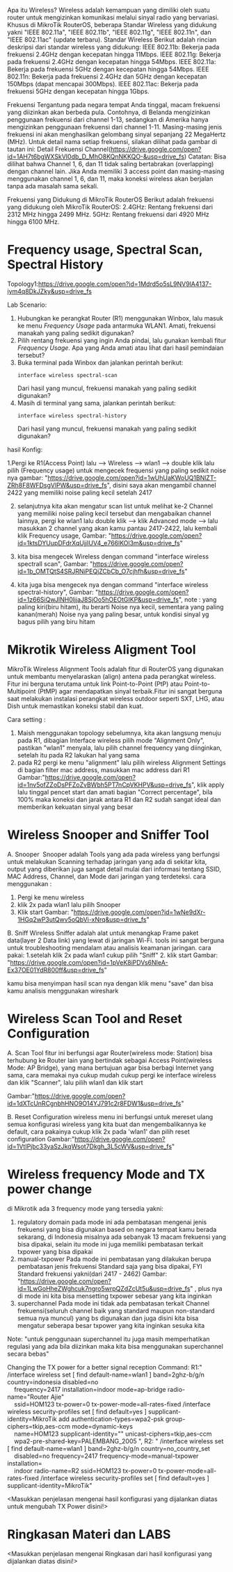 Apa itu Wireless?
Wireless adalah kemampuan yang dimiliki oleh suatu router untuk mengizinkan komunikasi melalui sinyal radio yang bervariasi. Khusus di MikroTik RouterOS, beberapa Standar Wireless yang didukung yakni "IEEE 802.11a", "IEEE 802.11b", "IEEE 802.11g", "IEEE 802.11n", dan "IEEE 802.11ac" (update terbaru).
Standar Wireless
Berikut adalah rincian deskripsi dari standar wireless yang didukung:
IEEE 802.11b: Bekerja pada frekuensi 2.4GHz dengan kecepatan hingga 11Mbps.
IEEE 802.11g: Bekerja pada frekuensi 2.4GHz dengan kecepatan hingga 54Mbps.
IEEE 802.11a: Bekerja pada frekuensi 5GHz dengan kecepatan hingga 54Mbps.
IEEE 802.11n: Bekerja pada frekuensi 2.4GHz dan 5GHz dengan kecepatan 150Mbps (dapat mencapai 300Mbps).
IEEE 802.11ac: Bekerja pada frekuensi 5GHz dengan kecepatan hingga 1Gbps.

Frekuensi
Tergantung pada negara tempat Anda tinggal, macam frekuensi yang diizinkan akan berbeda pula. Contohnya, di Belanda mengizinkan penggunaan frekuensi dari channel 1-13, sedangkan di Amerika hanya mengizinkan penggunaan frekuensi dari channel 1-11. Masing-masing jenis frekuensi ini akan menghasilkan gelombang sinyal sepanjang 22 MegaHertz (MHz).
Untuk detail nama setiap frekuensi, silakan dilihat pada gambar di tautan ini: Detail Frekuensi Channel(https://drive.google.com/open?id=1AH7t6bgWXSkVI0db_D_MhO8KQnNKKQO-&usp=drive_fs)
Catatan: Bisa dilihat bahwa Channel 1, 6, dan 11 tidak saling bertabrakan (overlapping) dengan channel lain. Jika Anda memiliki 3 access point dan masing-masing menggunakan channel 1, 6, dan 11, maka koneksi wireless akan berjalan tanpa ada masalah sama sekali.

Frekuensi yang Didukung di MikroTik RouterOS
Berikut adalah frekuensi yang didukung oleh MikroTik RouterOS:
2.4GHz: Rentang frekuensi dari 2312 MHz hingga 2499 MHz.
5GHz: Rentang frekuensi dari 4920 MHz hingga 6100 MHz.

# Frequency usage, Spectral Scan, Spectral History
Topology1:https://drive.google.com/open?id=1Mdrd5o5sL9NV9lA4137-iym4q8DkJZky&usp=drive_fs

Lab Scenario:
1.  Hubungkan ke perangkat Router (R1) menggunakan Winbox, lalu masuk ke menu *Frequency Usage* pada antarmuka WLAN1. Amati, frekuensi manakah yang paling sedikit digunakan?
2.  Pilih rentang frekuensi yang ingin Anda pindai, lalu gunakan kembali fitur *Frequency Usage*. Apa yang Anda amati atau lihat dari hasil pemindaian tersebut?
3.  Buka terminal pada Winbox dan jalankan perintah berikut:
    ```
    interface wireless spectral-scan
    ```
    Dari hasil yang muncul, frekuensi manakah yang paling sedikit digunakan?
4.  Masih di terminal yang sama, jalankan perintah berikut:
    ```
    interface wireless spectral-history
    ```
    Dari hasil yang muncul, frekuensi manakah yang paling sedikit digunakan? 

hasil Konfig:

1.Pergi ke R1(Access Point) lalu --> Wireless --> wlan1 --> double klik lalu pilih (Frequency usage) untuk mengecek frequensi yang paling sedikit noise nya
gambar: "https://drive.google.com/open?id=1wUhUaKWoUQ1BNlZT-ZRh8F8WFDsgVlPW&usp=drive_fs", disini saya akan mengambil channel 2422 yang memiliki noise paling kecil setelah 2417

2. selanjutnya kita akan mengatur scan list untuk melihat ke-2 Channel yang memiliki noise paling kecil tersebut dan mengabaikan channel lainnya, pergi ke wlan1 lalu double klik --> klik Advanced mode --> lalu masukkan 2 channel yang akan kamu pantau 2417-2422, lalu kembali klik Frequency usage, Gambar: "https://drive.google.com/open?id=1ktsDYUupDFdrXqUjjIUV4_e766lKOl3m&usp=drive_fs"

3. kita bisa mengecek Wireless dengan command "interface wireless spectrall scan", Gambar: "https://drive.google.com/open?id=1b_OMTQtS4SRJRNiPEQjZCbCb_O7cjhfh&usp=drive_fs"

4. kita juga bisa mengecek nya dengan command "interface wireless spectral-history", Gambar: "https://drive.google.com/open?id=1z66SiQwJlNH0ljjaJ8SjOo5hOEOtGIKP&usp=drive_fs", note : yang paling kiri(biru hitam), itu berarti Noise nya kecil, sementara yang paling kanan(merah) Noise nya yang paling besar, untuk kondisi sinyal yg bagus pilih yang biru hitam

# Mikrotik Wireless Aligment Tool
MikroTik Wireless Alignment Tools adalah fitur di RouterOS yang digunakan untuk membantu menyelaraskan (align) antena pada perangkat wireless. Fitur ini berguna terutama untuk link Point-to-Point (PtP) atau Point-to-Multipoint (PtMP) agar mendapatkan sinyal terbaik.Fitur ini sangat berguna saat melakukan instalasi perangkat wireless outdoor seperti SXT, LHG, atau Dish untuk memastikan koneksi stabil dan kuat.

Cara setting :
1. Maish menggunakan topology sebelumnya, kita akan langsung menuju pada R1, dibagian Interface wireless pilih mode "Alignment Only", pastikan "wlan1" menyala, lalu pilih channel frequency yang diinginkan, setelah itu pada R2 lakukan hal yang sama
2. pada R2 pergi ke menu "alignment" lalu pilih wireless Alignment Settings di bagian filter mac address, masukkan mac address dari R1 
Gambar:"https://drive.google.com/open?id=1nv5ofZZoDsPFZoZvBWbh5PT7nCpVKHPV&usp=drive_fs",
klik apply lalu tinggal pencet start dan amati bagian "Correct percentage", bila 100% maka koneksi dan jarak antara R1 dan R2 sudah sangat ideal dan memberikan kekuatan sinyal yang besar

# Wireless Snooper and Sniffer Tool

A. Snooper 
Snooper adalah Tools yang ada pada wireless yang berfungsi untuk melakukan Scanning terhadap jaringan yang ada di sekitar kita, output yang diberikan juga sangat detail mulai dari informasi tentang SSID, MAC Address, Channel, dan Mode dari jaringan yang terdeteksi.
cara menggunakan :
1. Pergi ke menu wireless
2. klik 2x pada wlan1 lalu pilih Snooper
3. Klik start
Gambar: "https://drive.google.com/open?id=1wNe9dXr-1HGq2wP3utQwv5oQbVi-xNrq&usp=drive_fs"

B. Sniff
Wireless Sniffer adalah alat untuk menangkap Frame paket data(layer 2 Data link) yang lewat di jaringan Wi-Fi. tools ini sangat berguna untuk troubleshooting mendalam atau analisis keamanan jaringan. cara pakai:
1.setelah klik 2x pada wlan1 cukup pilih "Sniff"
2. klik start
Gambar: "https://drive.google.com/open?id=1pVeK8iPDVs6NIeA-Ex37OE01YdR800ff&usp=drive_fs"

kamu bisa menyimpan hasil scan nya dengan klik menu "save" dan bisa kamu analisis menggunakan wireshark

# Wireless Scan Tool and Reset Configuration
A. Scan Tool
fitur ini berfungsi agar Router(wireless mode: Station) bisa terhubung ke Router lain yang bertindak sebagai Access Point(wireless Mode: AP Bridge), yang mana bertujuan agar bisa berbagi Internet yang sama, cara memakai nya cukup mudah cukup pergi ke interface wireless dan klik "Scanner", lalu pilih wlan1 dan klik start

Gambar:"https://drive.google.com/open?id=1dXTcUnRCgnbhHNO9O14YJ791c2r8FDW1&usp=drive_fs"

B. Reset Configuration wireless
menu ini berfungsi untuk mereset ulang semua konfigurasi wireless yang kita buat dan mengembalikannya ke default, cara pakainya cukup klik 2x pada 'wlan1' dan pilih reset configuration
Gambar:"https://drive.google.com/open?id=1VtIPjbc33yaSzJkqWsot7Dkgh_3L5cWV&usp=drive_fs"


# Wireless frequency Mode and TX power change
di Mikrotik ada 3 frequency mode yang tersedia yakni:

1. regulatory domain
pada mode ini ada pembatasan mengenai jenis frekuensi yang bisa digunakan based on negara tempat kamu berada sekarang, di Indonesia misalnya ada sebanyak 13 macam frekuensi yang bisa dipakai, selain itu mode ini juga memiliki pembatasan terkait txpower yang bisa dipakai
2. manual-txpower
Pada mode ini pembatasan yang dilakukan berupa pembatasan jenis frekuensi Standard saja yang bisa dipakai, FYI Standard frekuensi yakni(dari 2417 - 2462)
Gambar: "https://drive.google.com/open?id=1LwGoHheZWghcuk7ngro5wrpQZdZcUt5u&usp=drive_fs"
, plus nya di mode ini kita bisa mensetting txpower sebesar yang kita inginkan
3. superchannel
Pada mode ini tidak ada pembatasan terkait Channel frekuensi(seluruh channel baik yang standard maupun non-standard semua nya muncul) yang bs digunakan dan juga disini kita bisa mengatur seberapa besar txpower yang kita inginkan sesuka kita

Note: "untuk penggunaan superchannel itu juga masih memperhatikan regulasi yang ada bila diizinkan maka kita bisa menggunakan superchannel secara bebas"

Changing the TX power for a better signal reception
Command:
R1:"
/interface wireless
set [ find default-name=wlan1 ] band=2ghz-b/g/n country=indonesia disabled=no \
    frequency=2417 installation=indoor mode=ap-bridge radio-name="Router Ajie" \
    ssid=HOM123 tx-power=0 tx-power-mode=all-rates-fixed
/interface wireless security-profiles
set [ find default=yes ] supplicant-identity=MikroTik
add authentication-types=wpa2-psk group-ciphers=tkip,aes-ccm mode=dynamic-keys \
    name=HOM123 supplicant-identity="" unicast-ciphers=tkip,aes-ccm \
    wpa2-pre-shared-key=PALEMBANG_2005
",
R2: "
/interface wireless
set [ find default-name=wlan1 ] band=2ghz-b/g/n country=no_country_set \
    disabled=no frequency=2417 frequency-mode=manual-txpower installation=\
    indoor radio-name=R2 ssid=HOM123 tx-power=0 tx-power-mode=all-rates-fixed
/interface wireless security-profiles
set [ find default=yes ] supplicant-identity=MikroTik" 

<Masukkan penjelasan mengenai hasil konfigurasi yang dijalankan diatas untuk mengubah TX Power disini!>


# Ringkasan Materi dan LABS

<Masukkan penjelasan mengenai Ringkasan dari hasil konfigurasi yang dijalankan diatas  disini!>